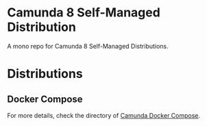 # Camunda 8 Self-Managed Distribution

A mono repo for Camunda 8 Self-Managed Distributions.

# Distributions

## Docker Compose

For more details, check the directory of [Camunda Docker Compose](./docker-compose/).

